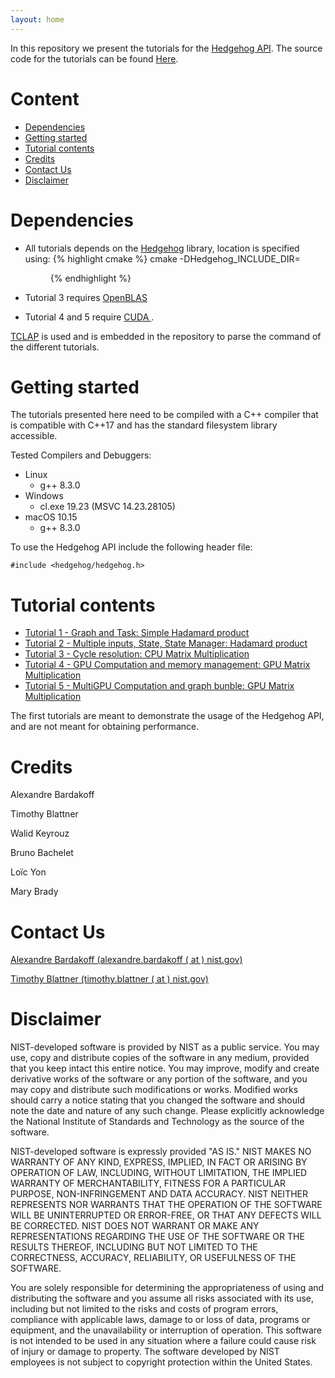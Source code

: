 ```yaml
---
layout: home
---
```


In this repository we present the tutorials for the [Hedgehog API](https://github.com/usnistgov/hedgehog). The source code for the tutorials can be found [Here](https://github.com/usnistgov/hedgehog-Tutorials).

# Content
- [Dependencies](#dependencies)
- [Getting started](#getting-started)
- [Tutorial contents](#tutorial-contents)
- [Credits](#credits)
- [Contact Us](#contact-us)
- [Disclaimer](#disclaimer)

# Dependencies
- All tutorials depends on the [Hedgehog](https://github.com/usnistgov/hedgehog) library, location is specified using: 
{% highlight cmake %}
cmake -DHedgehog_INCLUDE_DIR=<dir>
{% endhighlight %}

- Tutorial 3 requires <a href="http://www.openblas.net/" rel="external">OpenBLAS </a>
- Tutorial 4 and 5 require <a href="https://developer.nvidia.com/cuda-zone" rel="external">CUDA </a>.

<a href="http://tclap.sourceforge.net/" rel="external">TCLAP</a> is used and is embedded in the repository to parse the command of the
 different tutorials.

# Getting started
The tutorials presented here need to be compiled with a C++ compiler that is compatible with C++17 and has the standard filesystem library accessible. 

Tested Compilers and Debuggers:
- Linux
  + g++ 8.3.0
- Windows
  + cl.exe 19.23 (MSVC 14.23.28105)
- macOS 10.15
  + g++ 8.3.0

To use the Hedgehog API include the following header file:
```
#include <hedgehog/hedgehog.h>
```
# Tutorial contents
- [Tutorial 1 - Graph and Task: Simple Hadamard product](tutorials/tutorial1)
- [Tutorial 2 - Multiple inputs, State, State Manager: Hadamard product](tutorials/tutorial2)
- [Tutorial 3 - Cycle resolution: CPU Matrix Multiplication](tutorials/tutorial3)
- [Tutorial 4 - GPU Computation and memory management: GPU Matrix Multiplication](tutorials/tutorial4)
- [Tutorial 5 - MultiGPU Computation and graph bunble: GPU Matrix Multiplication](tutorials/tutorial5)

The first tutorials are meant to demonstrate the usage of the Hedgehog API, and are not meant for obtaining performance. 

# Credits

Alexandre Bardakoff

Timothy Blattner

Walid Keyrouz

Bruno Bachelet

Loïc Yon

Mary Brady

# Contact Us

<a target="_blank" href="mailto:alexandre.bardakoff@nist.gov">Alexandre Bardakoff (alexandre.bardakoff ( at ) nist.gov)</a>

<a target="_blank" href="mailto:timothy.blattner@nist.gov">Timothy Blattner (timothy.blattner ( at ) nist.gov)</a>

# Disclaimer

NIST-developed software is provided by NIST as a public service. You may use, copy and distribute copies of the software in any medium, provided that you keep intact this entire notice. You may improve, modify and create derivative works of the software or any portion of the software, and you may copy and distribute such modifications or works. Modified works should carry a notice stating that you changed the software and should note the date and nature of any such change. Please explicitly acknowledge the National Institute of Standards and Technology as the source of the software.

NIST-developed software is expressly provided "AS IS." NIST MAKES NO WARRANTY OF ANY KIND, EXPRESS, IMPLIED, IN FACT OR ARISING BY OPERATION OF LAW, INCLUDING, WITHOUT LIMITATION, THE IMPLIED WARRANTY OF MERCHANTABILITY, FITNESS FOR A PARTICULAR PURPOSE, NON-INFRINGEMENT AND DATA ACCURACY. NIST NEITHER REPRESENTS NOR WARRANTS THAT THE OPERATION OF THE SOFTWARE WILL BE UNINTERRUPTED OR ERROR-FREE, OR THAT ANY DEFECTS WILL BE CORRECTED. NIST DOES NOT WARRANT OR MAKE ANY REPRESENTATIONS REGARDING THE USE OF THE SOFTWARE OR THE RESULTS THEREOF, INCLUDING BUT NOT LIMITED TO THE CORRECTNESS, ACCURACY, RELIABILITY, OR USEFULNESS OF THE SOFTWARE.

You are solely responsible for determining the appropriateness of using and distributing the software and you assume all risks associated with its use, including but not limited to the risks and costs of program errors, compliance with applicable laws, damage to or loss of data, programs or equipment, and the unavailability or interruption of operation. This software is not intended to be used in any situation where a failure could cause risk of injury or damage to property. The software developed by NIST employees is not subject to copyright protection within the United States.

